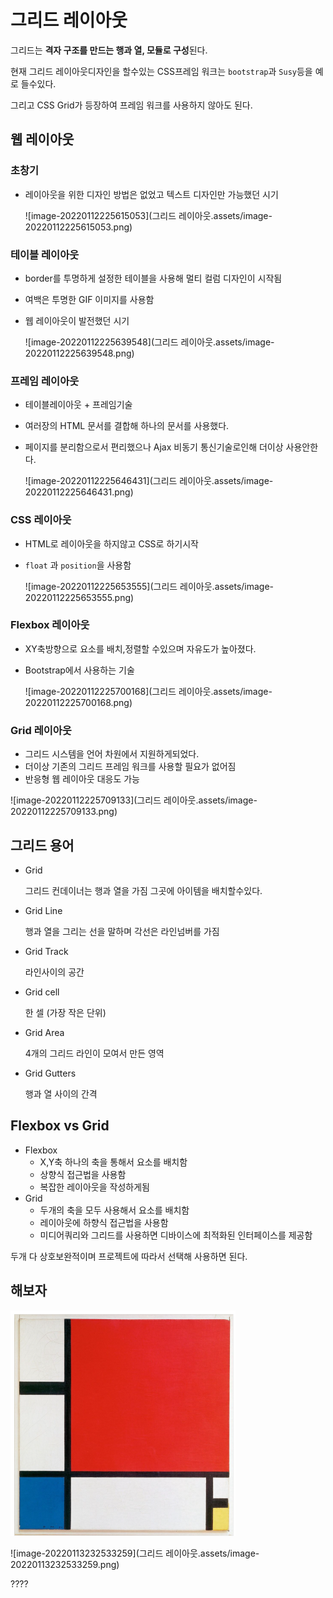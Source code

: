 # 그리드 레이아웃

그리드는 **격자 구조를 만드는 행과 열, 모듈로 구성**된다.



현재 그리드 레이아웃디자인을 할수있는 CSS프레임 워크는 `bootstrap`과 `Susy`등을 예로 들수있다.

그리고 CSS Grid가 등장하여 프레임 워크를 사용하지 않아도 된다.



## 웹 레이아웃

### 초창기

- 레이아웃을 위한 디자인 방법은 없었고 텍스트 디자인만 가능했던 시기

  ![image-20220112225615053](그리드 레이아웃.assets/image-20220112225615053.png)

### 테이블 레이아웃

- border를 투명하게 설정한 테이블을 사용해 멀티 컬럼 디자인이 시작됨

- 여백은 투명한 GIF 이미지를 사용함

- 웹 레이아웃이 발전했던 시기

  ![image-20220112225639548](그리드 레이아웃.assets/image-20220112225639548.png)

### 프레임 레이아웃

- 테이블레이아웃 + 프레임기술

- 여러장의 HTML 문서를 결합해 하나의 문서를 사용했다.

- 페이지를 분리함으로서 편리했으나 Ajax 비동기 통신기술로인해 더이상 사용안한다.

  ![image-20220112225646431](그리드 레이아웃.assets/image-20220112225646431.png)

### CSS 레이아웃

- HTML로 레이아웃을 하지않고 CSS로 하기시작

- `float` 과 `position`을 사용함

  ![image-20220112225653555](그리드 레이아웃.assets/image-20220112225653555.png)

### Flexbox 레이아웃

- XY축방향으로 요소를 배치,정렬할 수있으며 자유도가 높아졌다.

- Bootstrap에서 사용하는 기술

  ![image-20220112225700168](그리드 레이아웃.assets/image-20220112225700168.png)

### Grid 레이아웃

- 그리드 시스템을 언어 차원에서 지원하게되었다.
- 더이상 기존의 그리드 프레임 워크를 사용할 필요가 없어짐
- 반응형 웹 레이아웃 대응도 가능

![image-20220112225709133](그리드 레이아웃.assets/image-20220112225709133.png)



## 그리드 용어

- Grid

  그리드 컨데이너는 행과 열을 가짐 그곳에 아이템을 배치할수있다.

- Grid Line

  행과 열을 그리는 선을 말하며 각선은 라인넘버를 가짐

- Grid Track

  라인사이의 공간

- Grid cell

  한 셀 (가장 작은 단위)

- Grid Area

  4개의 그리드 라인이 모여서 만든 영역

- Grid Gutters

  행과 열 사이의 간격



## Flexbox vs Grid

- Flexbox
  - X,Y축 하나의 축을 통해서 요소를 배치함
  - 상향식 접근법을 사용함
  - 복잡한 레이아웃을 작성하게됨
- Grid
  - 두개의 축을 모두 사용해서 요소를 배치함
  - 레이아웃에 하향식 접근법을 사용함
  - 미디어쿼리와 그리드를 사용하면 디바이스에 최적화된 인터페이스를 제공함



두개 다 상호보완적이며 프로젝트에 따라서 선택해 사용하면 된다.



## 해보자

<img src="그리드 레이아웃.assets/image-20220113230107477.png" alt="image-20220113230107477" style="zoom:50%;" />



![image-20220113232533259](그리드 레이아웃.assets/image-20220113232533259.png)

????
